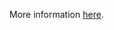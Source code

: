 More information [here](https://docs.prismacloud.io/en/enterprise-edition/policy-reference/docker-policies/docker-policy-index/ensure-docker-PYTHONHTTPSVERIFY-secure).
